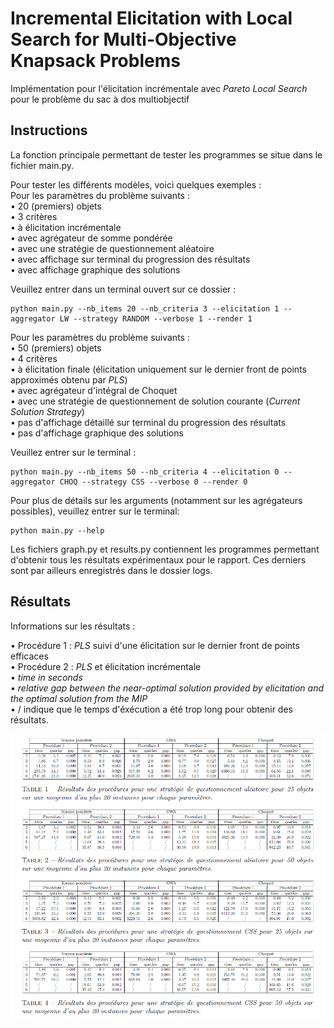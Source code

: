 # Incremental Elicitation with Local Search for Multi-Objective Knapsack Problems

Implémentation pour l'élicitation incrémentale avec *Pareto Local Search* pour le problème du sac à dos multiobjectif  
  
## Instructions

La fonction principale permettant de tester les programmes se situe dans le fichier main.py.  
  
Pour tester les différents modèles, voici quelques exemples :  
Pour les paramètres du problème suivants :  
• 20 (premiers) objets  
• 3 critères  
• à élicitation incrémentale  
• avec agrégateur de somme pondérée  
• avec une stratégie de questionnement aléatoire  
• avec affichage sur terminal du progression des résultats  
• avec affichage graphique des solutions  
  
Veuillez entrer dans un terminal ouvert sur ce dossier :  
  
```
python main.py --nb_items 20 --nb_criteria 3 --elicitation 1 --aggregator LW --strategy RANDOM --verbose 1 --render 1
```  
  
Pour les paramètres du problème suivants :  
• 50 (premiers) objets  
• 4 critères  
• à élicitation finale (élicitation uniquement sur le dernier front de points approximés obtenu par *PLS*)  
• avec agrégateur d'intégral de Choquet  
• avec une stratégie de questionnement de solution courante (*Current Solution Strategy*)  
• pas d'affichage détaillé sur terminal du progression des résultats  
• pas d'affichage graphique des solutions  
  
Veuillez entrer sur le terminal :  
  
```
python main.py --nb_items 50 --nb_criteria 4 --elicitation 0 --aggregator CHOQ --strategy CSS --verbose 0 --render 0
```  
  
Pour plus de détails sur les arguments (notamment sur les agrégateurs possibles), veuillez entrer sur le terminal:  
  
```
python main.py --help
```  
  
Les fichiers graph.py et results.py contiennent les programmes permettant d'obtenir tous les résultats expérimentaux pour le rapport. Ces derniers sont par ailleurs enregistrés dans le dossier logs.  
  
## Résultats

Informations sur les résultats :  
  
• Procédure 1 : *PLS* suivi d'une élicitation sur le dernier front de points efficaces  
• Procédure 2 : *PLS* et élicitation incrémentale  
• *time in seconds*  
• *relative gap between the near-optimal solution provided by elicitation and the optimal solution from the MIP*  
• / indique que le temps d'éxécution a été trop long pour obtenir des résultats.  
  
![Résultats](./results.png "Comparaisons entre les deux procédures selon les différents agrégateurs")
  
